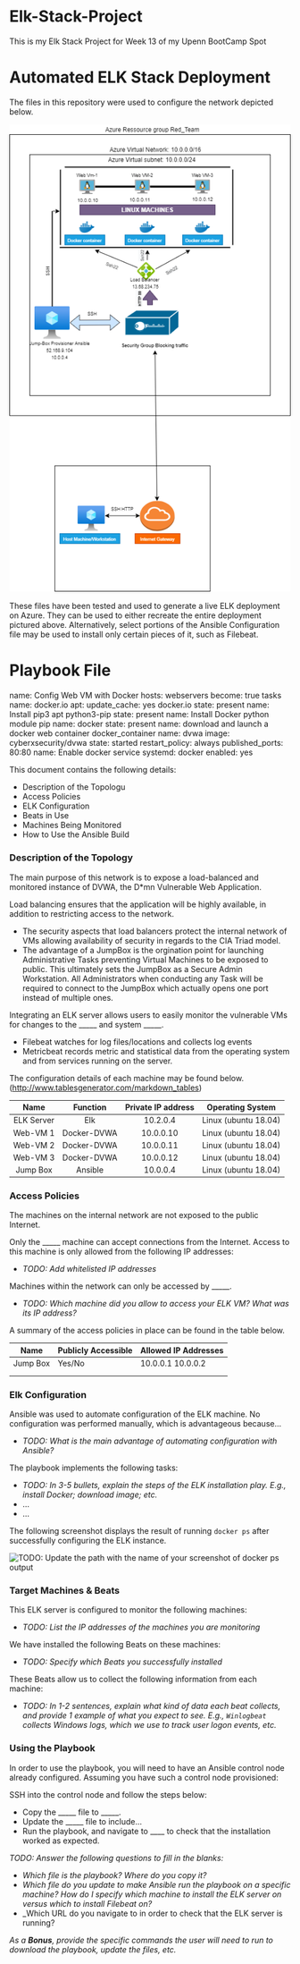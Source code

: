 # Elk-Stack-Project
This is my Elk Stack Project for Week 13 of my Upenn BootCamp Spot
# Automated ELK Stack Deployment

The files in this repository were used to configure the network depicted below.

![TODO: Update the path with the name of your diagram](SemehoQuadjovieHW12.png)

These files have been tested and used to generate a live ELK deployment on Azure. They can be used to either recreate the entire deployment pictured above. Alternatively, select portions of the Ansible Configuration file may be used to install only certain pieces of it, such as Filebeat.

# Playbook File
name: Config Web VM with Docker hosts: webservers 
become: true tasks
name: docker.io apt: 
      update_cache: yes 
      docker.io state: present
name: Install pip3 apt 
      python3-pip state: present
name: Install Docker python module pip
name: docker state: present
name: download and launch a docker web container docker_container 
name: dvwa image: cyberxsecurity/dvwa state: started restart_policy: always published_ports: 80:80
name: Enable docker service systemd: 
      docker enabled: yes

This document contains the following details:

- Description of the Topologu
- Access Policies
- ELK Configuration
- Beats in Use
- Machines Being Monitored
- How to Use the Ansible Build


### Description of the Topology

The main purpose of this network is to expose a load-balanced and monitored instance of DVWA, the D*mn Vulnerable Web Application.

Load balancing ensures that the application will be highly available, in addition to restricting access to the network.

- The security aspects that load balancers protect the internal network of VMs allowing availability of security in regards to the CIA Triad model.
- The advantage of a JumpBox is the orgination point for launching Administrative Tasks preventing Virtual Machines to be exposed to public. This ultimately sets the JumpBox as a Secure Admin Workstation. All Administrators when conducting any Task will be required to connect to the JumpBox which actually opens one port instead of multiple ones.

Integrating an ELK server allows users to easily monitor the vulnerable VMs for changes to the _____ and system _____.
- Filebeat watches for log files/locations and collects log events
- Metricbeat records metric and statistical data from the operating system and from services running on the server.

The configuration details of each machine may be found below. (http://www.tablesgenerator.com/markdown_tables)

|    Name    	|   Function  	| Private IP   address 	|  Operating   System  	|
|:----------:	|:-----------:	|:--------------------:	|:--------------------:	|
| ELK Server 	|     Elk     	|       10.2.0.4       	| Linux (ubuntu 18.04) 	|
|  Web-VM 1  	| Docker-DVWA 	|       10.0.0.10      	| Linux (ubuntu 18.04) 	|
|  Web-VM 2  	| Docker-DVWA 	|       10.0.0.11      	| Linux (ubuntu 18.04) 	|
|  Web-VM 3  	| Docker-DVWA 	|       10.0.0.12      	| Linux (ubuntu 18.04) 	|
|  Jump Box  	|   Ansible   	|       10.0.0.4       	| Linux (ubuntu 18.04) 	|

### Access Policies

The machines on the internal network are not exposed to the public Internet. 

Only the _____ machine can accept connections from the Internet. Access to this machine is only allowed from the following IP addresses:
- _TODO: Add whitelisted IP addresses_

Machines within the network can only be accessed by _____.
- _TODO: Which machine did you allow to access your ELK VM? What was its IP address?_

A summary of the access policies in place can be found in the table below.

| Name     | Publicly Accessible | Allowed IP Addresses |
|----------|---------------------|----------------------|
| Jump Box | Yes/No              | 10.0.0.1 10.0.0.2    |
|          |                     |                      |
|          |                     |                      |

### Elk Configuration

Ansible was used to automate configuration of the ELK machine. No configuration was performed manually, which is advantageous because...
- _TODO: What is the main advantage of automating configuration with Ansible?_

The playbook implements the following tasks:
- _TODO: In 3-5 bullets, explain the steps of the ELK installation play. E.g., install Docker; download image; etc._
- ...
- ...

The following screenshot displays the result of running `docker ps` after successfully configuring the ELK instance.

![TODO: Update the path with the name of your screenshot of docker ps output](Images/docker_ps_output.png)

### Target Machines & Beats
This ELK server is configured to monitor the following machines:
- _TODO: List the IP addresses of the machines you are monitoring_

We have installed the following Beats on these machines:
- _TODO: Specify which Beats you successfully installed_

These Beats allow us to collect the following information from each machine:
- _TODO: In 1-2 sentences, explain what kind of data each beat collects, and provide 1 example of what you expect to see. E.g., `Winlogbeat` collects Windows logs, which we use to track user logon events, etc._

### Using the Playbook
In order to use the playbook, you will need to have an Ansible control node already configured. Assuming you have such a control node provisioned: 

SSH into the control node and follow the steps below:
- Copy the _____ file to _____.
- Update the _____ file to include...
- Run the playbook, and navigate to ____ to check that the installation worked as expected.

_TODO: Answer the following questions to fill in the blanks:_
- _Which file is the playbook? Where do you copy it?_
- _Which file do you update to make Ansible run the playbook on a specific machine? How do I specify which machine to install the ELK server on versus which to install Filebeat on?_
- _Which URL do you navigate to in order to check that the ELK server is running?

_As a **Bonus**, provide the specific commands the user will need to run to download the playbook, update the files, etc._
